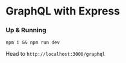 # GraphQL with Express


### Up & Running

```
npm i && npm run dev
```

Head to `http://localhost:3000/graphql`

